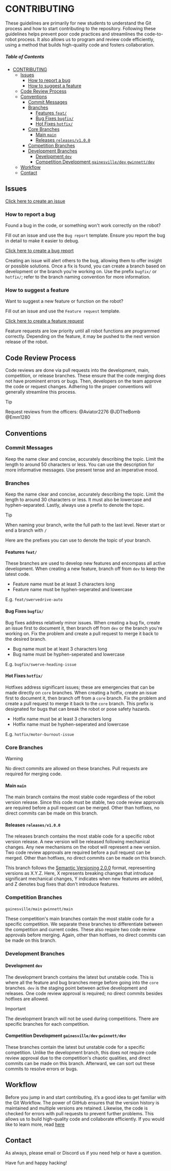 # CONTRIBUTING

These guidelines are primarily for new students to understand the Git process and how to start contributing to the repository. Following these guidelines helps prevent poor code practices and streamlines the code-to-robot process. It also allows us to program and review code efficiently, using a method that builds high-quality code and fosters collaboration.

##### Table of Contents  
- [CONTRIBUTING](#contributing)
  * [Issues](#issues)
    + [How to report a bug](#how-to-report-a-bug)
    + [How to suggest a feature](#how-to-suggest-a-feature)
  * [Code Review Process](#code-review-process)
  * [Conventions](#conventions)
    + [Commit Messages](#commit-messages)
    + [Branches](#branches)
      - [Features `feat/`](#features--feat--)
      - [Bug Fixes `bugfix/`](#bug-fixes--bugfix--)
      - [Hot Fixes `hotfix/`](#hot-fixes--hotfix--)
    + [Core Branches](#core-branches)
      - [Main `main`](#main--main-)
      - [Releases `releases/v1.0.0`](#releases--releases-v100-)
    + [Competition Branches](#competition-branches)
    + [Development Branches](#development-branches)
      - [Development `dev`](#development--dev-)
      - [Competition Development `gainesville/dev` `gwinnett/dev`](#competition-development--gainesville-dev---gwinnett-dev-)
  * [Workflow](#workflow)
  * [Contact](#contact)

## Issues

[Click here to create an issue](https://github.com/Chargers-4189/Reefscape-2025/issues/new/choose)

### How to report a bug

Found a bug in the code, or something won't work correctly on the robot?

Fill out an issue and use the `Bug report` template. Ensure you report the bug in detail to make it easier to debug.

[Click here to create a bug report](https://github.com/Chargers-4189/Reefscape-2025/issues/new?template=bug_report.md)

Creating an issue will alert others to the bug, allowing them to offer insight or possible solutions. Once a fix is found, you can create a branch based on development or the branch you're working on. Use the prefix `bugfix/` or `hotfix/`; refer to the branch naming convention for more information.

### How to suggest a feature

Want to suggest a new feature or function on the robot?

Fill out an issue and use the `Feature request` template.

[Click here to create a feature request](https://github.com/Chargers-4189/Reefscape-2025/issues/new?template=feature_request.md)

Feature requests are low priority until all robot functions are programmed correctly. Depending on the feature, it may be pushed to the next version release of the robot. 

## Code Review Process

Code reviews are done via pull requests into the development, main, competition, or release branches. These ensure that the code merging does not have prominent errors or bugs. Then, developers on the team approve the code or request changes. Adhering to the proper conventions will generally streamline this process.

> [!TIP]
> Request reviews from the officers: @Aviator2276 @JDTheBomb @Emm1280

## Conventions

### Commit Messages

Keep the name clear and concise, accurately describing the topic. Limit the length to around 50 characters or less. You can use the description for more informative messages. Use present tense and an imperative mood.

### Branches

Keep the name clear and concise, accurately describing the topic. Limit the length to around 30 characters or less. It must also be lowercase and hyphen-separated. Lastly, always use a prefix to denote the topic.

> [!TIP]
>  When naming your branch, write the full path to the last level. Never start or end a branch with `/`

Here are the prefixes you can use to denote the topic of your branch.
#### Features `feat/`
These branches are used to develop new features and encompass all active development. When creating a new feature, branch off from `dev` to keep the latest code.

- Feature name must be at least 3 characters long
- Feature name must be hyphen-seperated and lowercase

E.g. `feat/swervedrive-auto`

#### Bug Fixes `bugfix/`
Bug fixes address relatively minor issues. When creating a bug fix, create an issue first to document it, then branch off from `dev` or the branch you're working on. Fix the problem and create a pull request to merge it back to the desired branch.

- Bug name must be at least 3 characters long
- Bug name must be hyphen-seperated and lowercase

E.g. `bugfix/swerve-heading-issue`

#### Hot Fixes `hotfix/`
Hotfixes address significant issues; these are emergencies that can be made directly on `core` branches. When creating a hotfix, create an issue first to document it, then branch off from a `core` branch. Fix the problem and create a pull request to merge it back to the `core` branch. This prefix is designated for bugs that can break the robot or pose safety hazards.

- Hotfix name must be at least 3 characters long
- Hotfix name must be hyphen-seperated and lowercase

E.g. `hotfix/motor-burnout-issue`

### Core Branches

> [!WARNING]
>  No direct commits are allowed on these branches. Pull requests are required for merging code.

#### Main `main`
The main branch contains the most stable code regardless of the robot version release. Since this code must be stable, two code review approvals are required before a pull request can be merged. Other than hotfixes, no direct commits can be made on this branch.

#### Releases `releases/v1.0.0`
The releases branch contains the most stable code for a specific robot version release. A new version will be released following mechanical changes. Any new mechanisms on the robot will represent a new version. Two code review approvals are required before a pull request can be merged. Other than hotfixes, no direct commits can be made on this branch.

This branch follows the [Semantic Versioning 2.0.0](https://semver.org/) format, representing versions as X.Y.Z. Here, X represents breaking changes that introduce significant mechanical changes, Y indicates when new features are added, and Z denotes bug fixes that don't introduce features.

### Competition Branches
`gainesville/main` `gwinnett/main`

These competition's main branches contain the most stable code for a specific competition. We separate these branches to differentiate between the competition and current codes. These also require two code review approvals before merging. Again, other than hotfixes, no direct commits can be made on this branch.

### Development Branches

#### Development `dev`
The development branch contains the latest but unstable code. This is where all the feature and bug branches merge before going into the `core` branches. `dev` is the staging point between active development and releases. One code review approval is required; no direct commits besides hotfixes are allowed.

> [!IMPORTANT]
> The development branch will not be used during competitions. There are specific branches for each competition.

#### Competition Development `gainesville/dev` `gwinnett/dev`
These branches contain the latest but unstable code for a specific competition. Unlike the development branch, this does not require code review approval due to the competition's chaotic qualities, and direct commits can be made on this branch. Afterward, we can sort out these commits to resolve errors or bugs. 

## Workflow
Before you jump in and start contributing, it’s a good idea to get familiar with the Git Workflow. The power of GitHub ensures that the version history is maintained and multiple versions are retained. Likewise, the code is checked for errors with pull requests to prevent further problems. This allows us to build high-quality code and collaborate efficiently. If you would like to learn more, read [here](https://github.com/Chargers-4189/git-lesson/blob/main/github-course.md#workflow)

## Contact
As always, please email or Discord us if you need help or have a question.

Have fun and happy hacking!